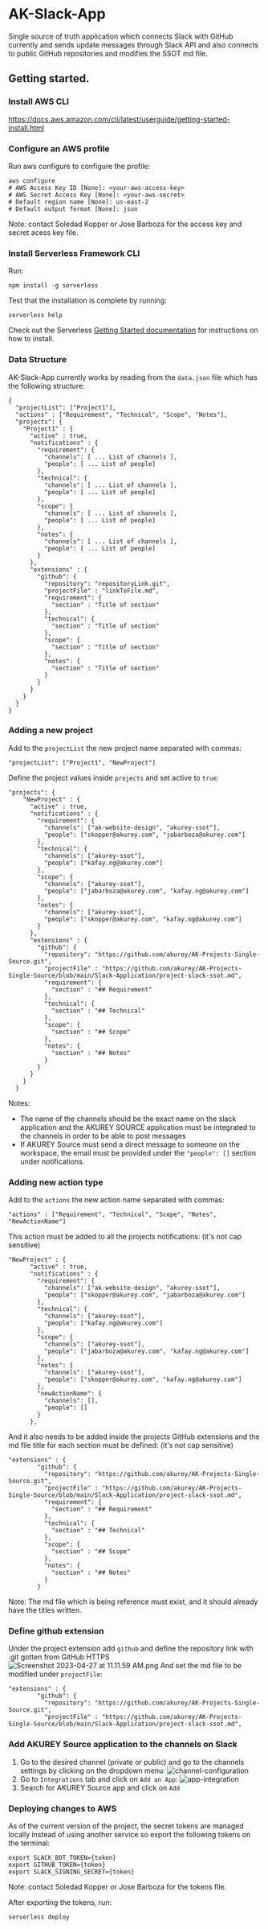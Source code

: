 # AK-Slack-App

Single source of truth application which connects Slack with GitHub currently and sends update messages through Slack API and also connects to public GitHub repositories and modifies the SSOT md file.  


## Getting started.

### Install AWS CLI
https://docs.aws.amazon.com/cli/latest/userguide/getting-started-install.html


### Configure an AWS profile
Run aws configure to configure the profile:
```
aws configure
# AWS Access Key ID [None]: <your-aws-access-key>
# AWS Secret Access Key [None]: <your-aws-secret>
# Default region name [None]: us-east-2
# Default output format [None]: json
```
Note: contact Soledad Kopper or Jose Barboza for the access key and secret acess key file.

### Install Serverless Framework CLI
Run:
```
npm install -g serverless
```
Test that the installation is complete by running:
```
serverless help
```
Check out the Serverless [Getting Started documentation](https://www.serverless.com/framework/docs/getting-started) for instructions on how to install.

### Data Structure

AK-Slack-App currently works by reading from the `data.json` file which has the following structure:
```
{
  "projectList": ["Project1"],
  "actions" : ["Requirement", "Technical", "Scope", "Notes"],
  "projects": {
    "Project1" : {
      "active" : true,
      "notifications" : {
        "requirement": {
          "channels": [ ... List of channels ],
          "people": [ ... List of people]
        },
        "technical": {
          "channels": [ ... List of channels ],
          "people": [ ... List of people]
        },
        "scope": {
          "channels": [ ... List of channels ],
          "people": [ ... List of people]
        },
        "notes": {
          "channels": [ ... List of channels ],
          "people": [ ... List of people]
        }
      },
      "extensions" : {
        "github": {
          "repository": "repositoryLink.git",
          "projectFile" : "linkToFile.md",
          "requirement": {
            "section" : "Title of section"
          },
          "technical": {
            "section" : "Title of section"
          },
          "scope": {
            "section" : "Title of section"
          },
          "notes": {
            "section" : "Title of section"
          }
        }
      }
    }
  }
}
```


### Adding a new project

Add to the `projectList` the new project name separated with commas:
```
"projectList": ["Project1", "NewProject"]
```

Define the project values inside `projects` and set active to `true`:
```
"projects": {
    "NewProject" : {
      "active" : true,
      "notifications" : {
        "requirement": {
          "channels": ["ak-website-design", "akurey-ssot"],
          "people": ["skopper@akurey.com", "jabarboza@akurey.com"]
        },
        "technical": {
          "channels": ["akurey-ssot"],
          "people": ["kafay.ng@akurey.com"]
        },
        "scope": {
          "channels": ["akurey-ssot"],
          "people": ["jabarboza@akurey.com", "kafay.ng@akurey.com"]
        },
        "notes": {
          "channels": ["akurey-ssot"],
          "people": ["skopper@akurey.com", "kafay.ng@akurey.com"]
        }
      },
      "extensions" : {
        "github": {
          "repository": "https://github.com/akurey/AK-Projects-Single-Source.git",
          "projectFile" : "https://github.com/akurey/AK-Projects-Single-Source/blob/main/Slack-Application/project-slack-ssot.md",
          "requirement": {
            "section" : "## Requirement"
          },
          "technical": {
            "section" : "## Technical"
          },
          "scope": {
            "section" : "## Scope"
          },
          "notes": {
            "section" : "## Notes"
          }
        }
      }
    }
  }
```

Notes:

* The name of the channels should be the exact name on the slack application and the AKUREY SOURCE application must be integrated to the channels in order to be able to post messages
* If AKUREY Source must send a direct message to someone on the workspace, the email must be provided under the `"people": []` section under notifications.


### Adding new action type

Add to the `actions` the new action name separated with commas:
```
"actions" : ["Requirement", "Technical", "Scope", "Notes", "NewActionName"]
```

This action must be added to all the projects notifications: (it's not cap sensitive)
```
"NewProject" : {
      "active" : true,
      "notifications" : {
        "requirement": {
          "channels": ["ak-website-design", "akurey-ssot"],
          "people": ["skopper@akurey.com", "jabarboza@akurey.com"]
        },
        "technical": {
          "channels": ["akurey-ssot"],
          "people": ["kafay.ng@akurey.com"]
        },
        "scope": {
          "channels": ["akurey-ssot"],
          "people": ["jabarboza@akurey.com", "kafay.ng@akurey.com"]
        },
        "notes": {
          "channels": ["akurey-ssot"],
          "people": ["skopper@akurey.com", "kafay.ng@akurey.com"]
        },
        "newActionName": {
          "channels": [],
          "people": []
        }
      },
```

And it also needs to be added inside the projects GitHub extensions and the md file title for each section must be defined: (it's not cap sensitive)

```
"extensions" : {
        "github": {
          "repository": "https://github.com/akurey/AK-Projects-Single-Source.git",
          "projectFile" : "https://github.com/akurey/AK-Projects-Single-Source/blob/main/Slack-Application/project-slack-ssot.md",
          "requirement": {
            "section" : "## Requirement"
          },
          "technical": {
            "section" : "## Technical"
          },
          "scope": {
            "section" : "## Scope"
          },
          "notes": {
            "section" : "## Notes"
          }
        }
```
Note: The md file which is being reference must exist, and it should already have the titles written.


### Define github extension

Under the project extension add `github` and define the repository link with .git gotten from GitHub HTTPS
![Screenshot 2023-04-27 at 11.11.59 AM.png](..%2F..%2F..%2F..%2F..%2F..%2Fvar%2Ffolders%2F_x%2F70_0g6s513l10xhb5tkc22pr0000gn%2FT%2FTemporaryItems%2FNSIRD_screencaptureui_6yjD27%2FScreenshot%202023-04-27%20at%2011.11.59%20AM.png)
And set the md file to be modified under `projectFile`:
```
"extensions" : {
        "github": {
          "repository": "https://github.com/akurey/AK-Projects-Single-Source.git",
          "projectFile" : "https://github.com/akurey/AK-Projects-Single-Source/blob/main/Slack-Application/project-slack-ssot.md",
```

### Add AKUREY Source application to the channels on Slack

1. Go to the desired channel (private or public) and go to the channels settings by clicking on the dropdown menu:
![channel-configuration](./resources/channel-configuration.png)
2. Go to `Integrations` tab and click on `Add an App`:
![app-integration](./resources/app-Integration.png)
3. Search for AKUREY Source app and click on `Add`


### Deploying changes to AWS
As of the current version of the project, the secret tokens are managed locally instead of using another service so export the following tokens on the terminal:
```
export SLACK_BOT_TOKEN={token}
export GITHUB_TOKEN={token}
export SLACK_SIGNING_SECRET={token}
```
Note: contact Soledad Kopper or Jose Barboza for the tokens file.

After exporting the tokens, run:
```
serverless deploy
```